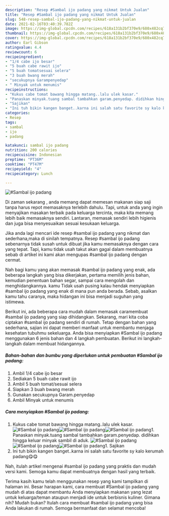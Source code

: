 ```yaml
---
description: "Resep #Sambal ijo padang yang nikmat Untuk Jualan"
title: "Resep #Sambal ijo padang yang nikmat Untuk Jualan"
slug: 548-resep-sambal-ijo-padang-yang-nikmat-untuk-jualan
date: 2021-02-16T03:40:39.782Z
image: https://img-global.cpcdn.com/recipes/618a131b2bf370e9/680x482cq70/sambal-ijo-padang-foto-resep-utama.jpg
thumbnail: https://img-global.cpcdn.com/recipes/618a131b2bf370e9/680x482cq70/sambal-ijo-padang-foto-resep-utama.jpg
cover: https://img-global.cpcdn.com/recipes/618a131b2bf370e9/680x482cq70/sambal-ijo-padang-foto-resep-utama.jpg
author: Earl Gibson
ratingvalue: 4.4
reviewcount: 6
recipeingredient:
- "1/4 cabe ijo besar"
- "5 buah cabe rawit ijo"
- "5 buah tomatsesuai selera"
- "3 buah bwang merah"
- "secukupnya Garampenyedap"
- " Minyak untuk menumis"
recipeinstructions:
- "Kukus cabe tomat bawang hingga matang..lalu ulek kasar."
- "Panaskan minyak.tuang sambal tambahkan garam.penyedap. didihkan hingga keluar minyak sambil di aduk."
- "Sajikan"
- "Ini tuh bikin kangen banget..karna ini salah satu favorite sy kalo kerumah padang😋😋"
categories:
- Resep
tags:
- sambal
- ijo
- padang

katakunci: sambal ijo padang 
nutrition: 200 calories
recipecuisine: Indonesian
preptime: "PT36M"
cooktime: "PT47M"
recipeyield: "4"
recipecategory: Lunch

---
```



![#Sambal ijo padang](https://img-global.cpcdn.com/recipes/618a131b2bf370e9/680x482cq70/sambal-ijo-padang-foto-resep-utama.jpg)

Di zaman  sekarang , anda memang dapat memesan makanan siap saji tanpa harus repot memasaknya terlebih dahulu. Tapi, untuk anda yang ingin menyajikan masakan terbaik pada keluarga tercinta, maka kita memang lebih baik memasaknya sendiri. Lantaran, memasak sendiri lebih higienis dan juga bisa menyesuaikan sesuai kesukaan keluarga.

Jika anda lagi mencari ide resep #sambal ijo padang yang nikmat dan sederhana,maka di sinilah tempatnya. Resep #sambal ijo padang  sebenarnya tidak susah untuk dibuat jika kamu memasaknya dengan cara yang tepat. Tapi, kamu tidak usah takut akan gagal dalam membuatnya 
sebab di artikel ini kami akan mengupas #sambal ijo padang dengan cermat.  



Nah bagi kamu yang akan memasak #sambal ijo padang yang enak, ada beberapa langkah yang bisa dikerjakan, pertama memilih jenis bahan, kemudian penentuan bahan segar, sampai cara mengolah dan menghidangkannya. kamu Tidak usah pusing kalau hendak menyiapkan #sambal ijo padang yang enak di mana pun anda berada. Sebab, asalkan kamu  tahu caranya, maka hidangan ini bisa menjadi suguhan yang istimewa.

Berikut ini, ada beberapa cara mudah dalam memasak caramembuat #sambal ijo padang yang siap dihidangkan. Sekarang, mari kita coba ciptakan #sambal ijo padang sendiri di rumah. Tetap dengan bahan yang sederhana, sajian ini dapat memberi manfaat untuk membantu menjaga kesehatan tubuhmu sekeluarga. Anda bisa menyiapkan #Sambal ijo padang menggunakan 6 jenis bahan dan 4 langkah pembuatan. Berikut ini langkah-langkah dalam membuat hidangannya.

<!--inarticleads1-->

##### Bahan-bahan dan bumbu yang diperlukan untuk pembuatan #Sambal ijo padang:

1. Ambil 1/4 cabe ijo besar
1. Sediakan 5 buah cabe rawit ijo
1. Ambil 5 buah tomat/sesuai selera
1. Siapkan 3 buah bwang merah
1. Gunakan secukupnya Garam.penyedap
1. Ambil  Minyak untuk menumis




<!--inarticleads2-->

##### Cara menyiapkan #Sambal ijo padang:

1. Kukus cabe tomat bawang hingga matang..lalu ulek kasar.
<img src="https://img-global.cpcdn.com/steps/1ce1b844a36564df/160x128cq70/sambal-ijo-padang-langkah-memasak-1-foto.jpg" alt="#Sambal ijo padang"><img src="https://img-global.cpcdn.com/steps/66d93281434be56f/160x128cq70/sambal-ijo-padang-langkah-memasak-1-foto.jpg" alt="#Sambal ijo padang"><img src="https://img-global.cpcdn.com/steps/bdd219e68c76b362/160x128cq70/sambal-ijo-padang-langkah-memasak-1-foto.jpg" alt="#Sambal ijo padang">1. Panaskan minyak.tuang sambal tambahkan garam.penyedap. didihkan hingga keluar minyak sambil di aduk.
<img src="https://img-global.cpcdn.com/steps/633fbfdd43bd383e/160x128cq70/sambal-ijo-padang-langkah-memasak-2-foto.jpg" alt="#Sambal ijo padang"><img src="https://img-global.cpcdn.com/steps/d114c26282232d17/160x128cq70/sambal-ijo-padang-langkah-memasak-2-foto.jpg" alt="#Sambal ijo padang"><img src="https://img-global.cpcdn.com/steps/40a001f4e2ac2b12/160x128cq70/sambal-ijo-padang-langkah-memasak-2-foto.jpg" alt="#Sambal ijo padang">1. Sajikan
1. Ini tuh bikin kangen banget..karna ini salah satu favorite sy kalo kerumah padang😋😋




Nah, itulah artikel mengenai  #sambal ijo padang  yang praktis dan mudah versi kami. Semoga kamu dapat membuatnya dengan hasil yang terbaik. 

Terima kasih kamu telah menggunakan resep yang kami tampilkan di halaman ini. Besar harapan kami, cara membuat  #Sambal ijo padang yang mudah di atas dapat membantu Anda menyiapkan makanan yang lezat untuk keluarga/teman ataupun menjadi ide untuk berbisnis kuliner. Gimana nih? Mudah bukan? Itulah cara membuat #sambal ijo padang yang bisa Anda lakukan di rumah. Semoga bermanfaat dan selamat mencoba!


